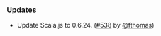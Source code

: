 ### Updates

* Update Scala.js to 0.6.24.
  ([#538][#538] by [@fthomas][@fthomas])

[#538]: https://github.com/fthomas/refined/pull/538

[@fthomas]: https://github.com/fthomas
